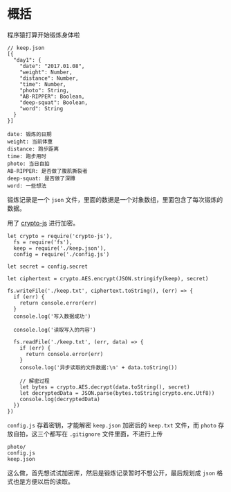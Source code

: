 # 概括

程序猿打算开始锻炼身体啦

	// keep.json
    [{
      "day1": {
        "date": "2017.01.08",
        "weight": Number,
        "distance": Number,
        "time": Number,
        "photo": String,
        "AB-RIPPER": Boolean,
        "deep-squat": Boolean,
        "word": String
      }
    }]

    date: 锻炼的日期
    weight: 当前体重
    distance: 跑步距离
    time: 跑步用时
    photo: 当日自拍
    AB-RIPPER: 是否做了腹肌撕裂者
    deep-squat: 是否做了深蹲
    word: 一些想法

锻炼记录是一个 `json` 文件，里面的数据是一个对象数组，里面包含了每次锻炼的数据。

用了 [crypto-js](https://github.com/brix/crypto-js) 进行加密。

	let crypto = require('crypto-js'),
	  fs = require('fs'),
	  keep = require('./keep.json'),
	  config = require('./config.js')
	
	let secret = config.secret
	
	let ciphertext = crypto.AES.encrypt(JSON.stringify(keep), secret)
	
	fs.writeFile('./keep.txt', ciphertext.toString(), (err) => {
	  if (err) {
	    return console.error(err)
	  }
	  console.log('写入数据成功')
	
	  console.log('读取写入的内容')
	
	  fs.readFile('./keep.txt', (err, data) => {
	    if (err) {
	      return console.error(err)
	    }
	    console.log('异步读取的文件数据:\n' + data.toString())
	
	    // 解密过程
	    let bytes = crypto.AES.decrypt(data.toString(), secret)
	    let decryptedData = JSON.parse(bytes.toString(crypto.enc.Utf8))
	    console.log(decryptedData)
	  })
	})
	
`config.js` 存着密钥，才能解密 `keep.json` 加密后的 `keep.txt` 文件，而 `photo` 存放自拍，这三个都写在 `.gitignore` 文件里面，不进行上传

	photo/
	config.js
	keep.json

这么做，首先想试试加密库，然后是锻炼记录暂时不想公开，最后规划成 `json` 格式也是方便以后的读取。

	
	
    
